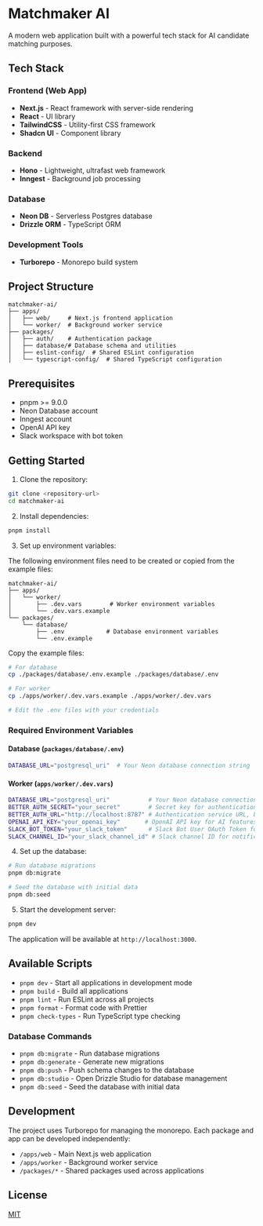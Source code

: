 # Matchmaker AI

A modern web application built with a powerful tech stack for AI candidate matching purposes.

## Tech Stack

### Frontend (Web App)

- **Next.js** - React framework with server-side rendering
- **React** - UI library
- **TailwindCSS** - Utility-first CSS framework
- **Shadcn UI** - Component library

### Backend

- **Hono** - Lightweight, ultrafast web framework
- **Inngest** - Background job processing

### Database

- **Neon DB** - Serverless Postgres database
- **Drizzle ORM** - TypeScript ORM

### Development Tools

- **Turborepo** - Monorepo build system

## Project Structure

```
matchmaker-ai/
├── apps/
│   ├── web/     # Next.js frontend application
│   └── worker/  # Background worker service
├── packages/
│   ├── auth/    # Authentication package
│   ├── database/# Database schema and utilities
│   ├── eslint-config/  # Shared ESLint configuration
│   └── typescript-config/  # Shared TypeScript configuration
```

## Prerequisites

- pnpm >= 9.0.0
- Neon Database account
- Inngest account
- OpenAI API key
- Slack workspace with bot token

## Getting Started

1. Clone the repository:

```bash
git clone <repository-url>
cd matchmaker-ai
```

2. Install dependencies:

```bash
pnpm install
```

3. Set up environment variables:

The following environment files need to be created or copied from the example files:

```plaintext
matchmaker-ai/
├── apps/
│   └── worker/
│       ├── .dev.vars        # Worker environment variables
│       └── .dev.vars.example
└── packages/
    └── database/
        ├── .env            # Database environment variables
        └── .env.example
```

Copy the example files:

```bash
# For database
cp ./packages/database/.env.example ./packages/database/.env

# For worker
cp ./apps/worker/.dev.vars.example ./apps/worker/.dev.vars

# Edit the .env files with your credentials
```

### Required Environment Variables

#### Database (`packages/database/.env`)

```bash
DATABASE_URL="postgresql_uri"  # Your Neon database connection string
```

#### Worker (`apps/worker/.dev.vars`)

```bash
DATABASE_URL="postgresql_uri"           # Your Neon database connection string
BETTER_AUTH_SECRET="your_secret"        # Secret key for authentication that is randomly generated
BETTER_AUTH_URL="http://localhost:8787" # Authentication service URL, backend
OPENAI_API_KEY="your_openai_key"       # OpenAI API key for AI features
SLACK_BOT_TOKEN="your_slack_token"      # Slack Bot User OAuth Token for Slack notifications, create Slack App for this and go on Install App, copy the 'xoxb-' token)
SLACK_CHANNEL_ID="your_slack_channel_id" # Slack channel ID for notifications
```

4. Set up the database:

```bash
# Run database migrations
pnpm db:migrate

# Seed the database with initial data
pnpm db:seed
```

5. Start the development server:

```bash
pnpm dev
```

The application will be available at `http://localhost:3000`.

## Available Scripts

- `pnpm dev` - Start all applications in development mode
- `pnpm build` - Build all applications
- `pnpm lint` - Run ESLint across all projects
- `pnpm format` - Format code with Prettier
- `pnpm check-types` - Run TypeScript type checking

### Database Commands

- `pnpm db:migrate` - Run database migrations
- `pnpm db:generate` - Generate new migrations
- `pnpm db:push` - Push schema changes to the database
- `pnpm db:studio` - Open Drizzle Studio for database management
- `pnpm db:seed` - Seed the database with initial data

## Development

The project uses Turborepo for managing the monorepo. Each package and app can be developed independently:

- `/apps/web` - Main Next.js web application
- `/apps/worker` - Background worker service
- `/packages/*` - Shared packages used across applications

## License

[MIT](LICENSE)

